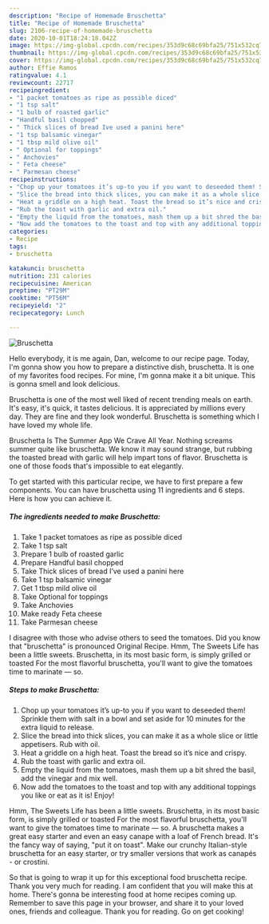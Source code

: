 ```yaml
---
description: "Recipe of Homemade Bruschetta"
title: "Recipe of Homemade Bruschetta"
slug: 2106-recipe-of-homemade-bruschetta
date: 2020-10-01T18:24:18.042Z
image: https://img-global.cpcdn.com/recipes/353d9c68c69bfa25/751x532cq70/bruschetta-recipe-main-photo.jpg
thumbnail: https://img-global.cpcdn.com/recipes/353d9c68c69bfa25/751x532cq70/bruschetta-recipe-main-photo.jpg
cover: https://img-global.cpcdn.com/recipes/353d9c68c69bfa25/751x532cq70/bruschetta-recipe-main-photo.jpg
author: Effie Ramos
ratingvalue: 4.1
reviewcount: 22717
recipeingredient:
- "1 packet tomatoes as ripe as possible diced"
- "1 tsp salt"
- "1 bulb of roasted garlic"
- "Handful basil chopped"
- " Thick slices of bread Ive used a panini here"
- "1 tsp balsamic vinegar"
- "1 tbsp mild olive oil"
- " Optional for toppings"
- " Anchovies"
- " Feta cheese"
- " Parmesan cheese"
recipeinstructions:
- "Chop up your tomatoes it’s up-to you if you want to deseeded them! Sprinkle them with salt in a bowl and set aside for 10 minutes for the extra liquid to release."
- "Slice the bread into thick slices, you can make it as a whole slice or little appetisers. Rub with oil."
- "Heat a griddle on a high heat. Toast the bread so it’s nice and crispy."
- "Rub the toast with garlic and extra oil."
- "Empty the liquid from the tomatoes, mash them up a bit shred the basil, add the vinegar and mix well."
- "Now add the tomatoes to the toast and top with any additional toppings you like or eat as it is! Enjoy!"
categories:
- Recipe
tags:
- bruschetta

katakunci: bruschetta 
nutrition: 231 calories
recipecuisine: American
preptime: "PT29M"
cooktime: "PT56M"
recipeyield: "2"
recipecategory: Lunch

---
```



![Bruschetta](https://img-global.cpcdn.com/recipes/353d9c68c69bfa25/751x532cq70/bruschetta-recipe-main-photo.jpg)

Hello everybody, it is me again, Dan, welcome to our recipe page. Today, I'm gonna show you how to prepare a distinctive dish, bruschetta. It is one of my favorites food recipes. For mine, I'm gonna make it a bit unique. This is gonna smell and look delicious.

Bruschetta is one of the most well liked of recent trending meals on earth. It's easy, it's quick, it tastes delicious. It is appreciated by millions every day. They are fine and they look wonderful. Bruschetta is something which I have loved my whole life.

Bruschetta Is The Summer App We Crave All Year. Nothing screams summer quite like bruschetta. We know it may sound strange, but rubbing the toasted bread with garlic will help impart tons of flavor. Bruschetta is one of those foods that&#39;s impossible to eat elegantly.


To get started with this particular recipe, we have to first prepare a few components. You can have bruschetta using 11 ingredients and 6 steps. Here is how you can achieve it.

<!--inarticleads1-->

##### The ingredients needed to make Bruschetta:

1. Take 1 packet tomatoes as ripe as possible diced
1. Take 1 tsp salt
1. Prepare 1 bulb of roasted garlic
1. Prepare Handful basil chopped
1. Take  Thick slices of bread I’ve used a panini here
1. Take 1 tsp balsamic vinegar
1. Get 1 tbsp mild olive oil
1. Take  Optional for toppings
1. Take  Anchovies
1. Make ready  Feta cheese
1. Take  Parmesan cheese


I disagree with those who advise others to seed the tomatoes. Did you know that &#34;bruschetta&#34; is pronounced Original Recipe. Hmm, The Sweets Life has been a little sweets. Bruschetta, in its most basic form, is simply grilled or toasted For the most flavorful bruschetta, you&#39;ll want to give the tomatoes time to marinate — so. 

<!--inarticleads2-->

##### Steps to make Bruschetta:

1. Chop up your tomatoes it’s up-to you if you want to deseeded them! Sprinkle them with salt in a bowl and set aside for 10 minutes for the extra liquid to release.
1. Slice the bread into thick slices, you can make it as a whole slice or little appetisers. Rub with oil.
1. Heat a griddle on a high heat. Toast the bread so it’s nice and crispy.
1. Rub the toast with garlic and extra oil.
1. Empty the liquid from the tomatoes, mash them up a bit shred the basil, add the vinegar and mix well.
1. Now add the tomatoes to the toast and top with any additional toppings you like or eat as it is! Enjoy!


Hmm, The Sweets Life has been a little sweets. Bruschetta, in its most basic form, is simply grilled or toasted For the most flavorful bruschetta, you&#39;ll want to give the tomatoes time to marinate — so. A bruschetta makes a great easy starter and even an easy canape with a loaf of French bread. It&#39;s the fancy way of saying, &#34;put it on toast&#34;. Make our crunchy Italian-style bruschetta for an easy starter, or try smaller versions that work as canapés - or crostini. 

So that is going to wrap it up for this exceptional food bruschetta recipe. Thank you very much for reading. I am confident that you will make this at home. There's gonna be interesting food at home recipes coming up. Remember to save this page in your browser, and share it to your loved ones, friends and colleague. Thank you for reading. Go on get cooking!
